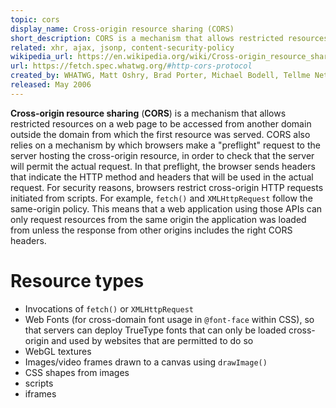 ```yaml
---
topic: cors
display_name: Cross-origin resource sharing (CORS)
short_description: CORS is a mechanism that allows restricted resources on a web page to be accessed from another domain outside the domain.
related: xhr, ajax, jsonp, content-security-policy
wikipedia_url: https://en.wikipedia.org/wiki/Cross-origin_resource_sharing
url: https://fetch.spec.whatwg.org/#http-cors-protocol
created_by: WHATWG, Matt Oshry, Brad Porter, Michael Bodell, Tellme Networks
released: May 2006
---
```

**Cross-origin resource sharing** (**CORS**) is a mechanism that allows restricted resources on a web page to be accessed from another domain outside the domain from which the first resource was served. CORS also relies on a mechanism by which browsers make a "preflight" request to the server hosting the cross-origin resource, in order to check that the server will permit the actual request. In that preflight, the browser sends headers that indicate the HTTP method and headers that will be used in the actual request. For security reasons, browsers restrict cross-origin HTTP requests initiated from scripts. For example, `fetch()` and `XMLHttpRequest` follow the same-origin policy. This means that a web application using those APIs can only request resources from the same origin the application was loaded from unless the response from other origins includes the right CORS headers.

# Resource types
* Invocations of `fetch()` or `XMLHttpRequest`
* Web Fonts (for cross-domain font usage in `@font-face` within CSS), so that servers can deploy TrueType fonts that can only be loaded cross-origin and used by websites that are permitted to do so
* WebGL textures
* Images/video frames drawn to a canvas using `drawImage()`
* CSS shapes from images
* scripts
* iframes
